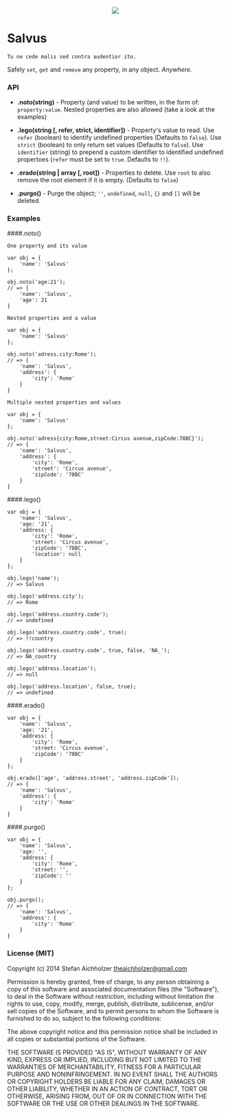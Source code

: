 <div align="center" style="margin:30px 0 40px">
	<img src="http://www.analogbird.com/static/img/playground/salvusjs.png"/>
</div>


Salvus
=========
```
Tu ne cede malis sed contra audentior ito.
```

Safely `set`, `get` and `remove` any property, in any object. *Anywhere.*


### API

 * **.noto(string)** - Property (and value) to be written, in the form of: `property:value`. Nested properties are also allowed (take a look at the examples)
 
 * **.lego(string [, refer, strict, identifier])** - Property's value to read. Use `refer` (boolean) to identify undefined properties (Defaults to `false`). Use `strict` (boolean) to only return set values (Defaults to `false`). Use `identifier` (string) to prepend a custom identifier to identified undefined propertoes (`refer` must be set to `true`. Defaults to `!!`).
 
 * **.erado(string | array [, root])** - Properties to delete. Use `root` to also remove the root element if it is empty. (Defaults to `false`)
 
 * **.purgo()** - Purge the object; `''`, `undefined`, `null`, `{}` and `[]` will be deleted.


### Examples

####.noto() 

```
One property and its value

var obj = {
	'name': 'Salvus'
};

obj.noto('age:21');
// => {
	'name': 'Salvus',
	'age': 21
}
```

```
Nested properties and a value

var obj = {
	'name': 'Salvus'
};

obj.noto('adress.city:Rome');
// => {
	'name': 'Salvus',
	'address': {
		'city': 'Rome'
	}
}
```

```
Multiple nested properties and values

var obj = {
	'name': 'Salvus'
};

obj.noto('adress{city:Rome,street:Circus avenue,zipCode:78BC}');
// => {
	'name': 'Salvus',
	'address': {
		'city': 'Rome',
		'street': 'Circus avenue',
		'zipCode': '78BC'
	}
}
```

####.lego() 

```
var obj = {
	'name': 'Salvus',
	'age: '21',
	'address: {
		'city': 'Rome',
		'street: 'Circus avenue',
		'zipCode': '78BC',
		'location': null
	}
};

obj.lego('name');
// => Salvus

obj.lego('address.city');
// => Rome

obj.lego('address.country.code');
// => undefined

obj.lego('address.country.code', true);
// => !!country

obj.lego('address.country.code', true, false, 'NA_');
// => NA_country

obj.lego('address.location');
// => null

obj.lego('address.location', false, true);
// => undefined
```

####.erado() 

```
var obj = {
	'name': 'Salvus',
	'age: '21',
	'address: {
		'city': 'Rome',
		'street: 'Circus avenue',
		'zipCode': '78BC'
	}
};

obj.erado(['age', 'address.street', 'address.zipCode']);
// => {
	'name': 'Salvus',
	'address': {
		'city': 'Rome'
	}
}
```

####.purgo() 

```
var obj = {
	'name': 'Salvus',
	'age: '',
	'address: {
		'city': 'Rome',
		'street: '',
		'zipCode': ''
	}
};

obj.purgo();
// => {
	'name': 'Salvus',
	'address': {
		'city': 'Rome'
	}
}
```



### License (MIT)

Copyright (c) 2014 Stefan Aichholzer <theaichholzer@gmail.com>

Permission is hereby granted, free of charge, to any person obtaining
a copy of this software and associated documentation files (the
"Software"), to deal in the Software without restriction, including
without limitation the rights to use, copy, modify, merge, publish,
distribute, sublicense, and/or sell copies of the Software, and to
permit persons to whom the Software is furnished to do so, subject to
the following conditions:

The above copyright notice and this permission notice shall be
included in all copies or substantial portions of the Software.

THE SOFTWARE IS PROVIDED "AS IS", WITHOUT WARRANTY OF ANY KIND,
EXPRESS OR IMPLIED, INCLUDING BUT NOT LIMITED TO THE WARRANTIES OF
MERCHANTABILITY, FITNESS FOR A PARTICULAR PURPOSE AND
NONINFRINGEMENT. IN NO EVENT SHALL THE AUTHORS OR COPYRIGHT HOLDERS BE
LIABLE FOR ANY CLAIM, DAMAGES OR OTHER LIABILITY, WHETHER IN AN ACTION
OF CONTRACT, TORT OR OTHERWISE, ARISING FROM, OUT OF OR IN CONNECTION
WITH THE SOFTWARE OR THE USE OR OTHER DEALINGS IN THE SOFTWARE.
